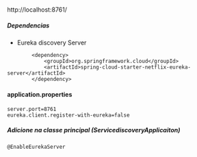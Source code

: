 #####
http://localhost:8761/

##### Dependencias
-  Eureka discovery Server
```
        <dependency>
            <groupId>org.springframework.cloud</groupId>
            <artifactId>spring-cloud-starter-netflix-eureka-server</artifactId>
        </dependency>
```

#### application.properties

```
server.port=8761
eureka.client.register-with-eureka=false
```

##### Adicione na classe principal (ServicediscoveryApplicaiton)
```
@EnableEurekaServer
```


